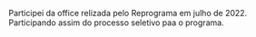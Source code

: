 Participei da office relizada pelo Reprograma em julho de 2022. Participando assim do processo seletivo paa o programa.
